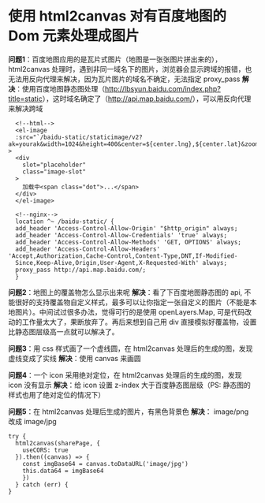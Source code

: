 # 使用 html2canvas 对有百度地图的 Dom 元素处理成图片

**问题1**：百度地图应用的是瓦片式图片（地图是一张张图片拼出来的），html2canvas 处理时，遇到非同一域名下的图片，浏览器会显示跨域的报错，也无法用反向代理来解决，因为瓦片图片的域名不确定，无法指定 proxy_pass
**解决**：使用百度地图静态图处理（<http://lbsyun.baidu.com/index.php?title=static>），这时域名确定了（<http://api.map.baidu.com/>），可以用反向代理来解决跨域

```(js)
  <!--html-->
  <el-image
  :src="`/baidu-static/staticimage/v2?ak=yourak&width=1024&height=400&center=${center.lng},${center.lat}&zoom=16`"
>
  <div
    slot="placeholder"
    class="image-slot"
  >
    加载中<span class="dot">...</span>
  </div>
  </el-image>

  <!--nginx-->
  location ^~ /baidu-static/ {
  add_header 'Access-Control-Allow-Origin' "$http_origin" always;
  add_header 'Access-Control-Allow-Credentials' 'true' always;
  add_header 'Access-Control-Allow-Methods' 'GET, OPTIONS' always;
  add_header 'Access-Control-Allow-Headers' 'Accept,Authorization,Cache-Control,Content-Type,DNT,If-Modified-
  Since,Keep-Alive,Origin,User-Agent,X-Requested-With' always;
  proxy_pass http://api.map.baidu.com/;
  }
  ```

  **问题2**：地图上的覆盖物怎么显示出来呢
  **解决**：看了下百度地图静态图的 api, 不能很好的支持覆盖物自定义样式，最多可以让你指定一张自定义的图片（不能是本地图片）。中间试过很多办法，觉得可行的是使用 openLayers.Map, 可是代码改动的工作量太大了，果断放弃了。再后来想到自己用 div 直接模拟好覆盖物，设置比静态图层级高一点就可以解决了。

  **问题3**：用 css 样式画了一个虚线圆，在 html2canvas 处理后的生成的图，发现虚线变成了实线
  **解决**：使用 canvas 来画圆

  **问题4**：一个 icon 采用绝对定位，在 html2canvas 处理后的生成的图，发现 icon 没有显示
  **解决**：给 icon 设置 z-index 大于百度静态图层级（PS: 静态图的样式也用了绝对定位的情况下）

  **问题5**：在 html2canvas 处理后生成的图片，有黑色背景色
  **解决**： image/png 改成 image/jpg

  ```(js)
  try {
    html2canvas(sharePage, {
      useCORS: true
    }).then((canvas) => {
      const imgBase64 = canvas.toDataURL('image/jpg')
      this.data64 = imgBase64
      })
    } catch (err) {
  }
  ```
